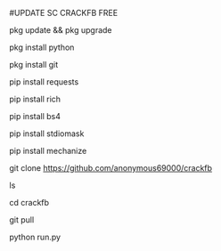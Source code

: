 #UPDATE SC CRACKFB FREE

pkg update && pkg upgrade

pkg install python

pkg install git

pip install requests

pip install rich

pip install bs4

pip install stdiomask

pip install mechanize

git clone https://github.com/anonymous69000/crackfb

ls

cd crackfb

git pull

python run.py
